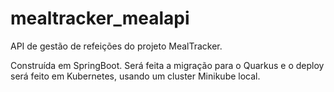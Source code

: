 # mealtracker_mealapi

API de gestão de refeições do projeto MealTracker.

Construída em SpringBoot. Será feita a migração para o Quarkus e o deploy será feito em Kubernetes, usando um cluster Minikube local.
